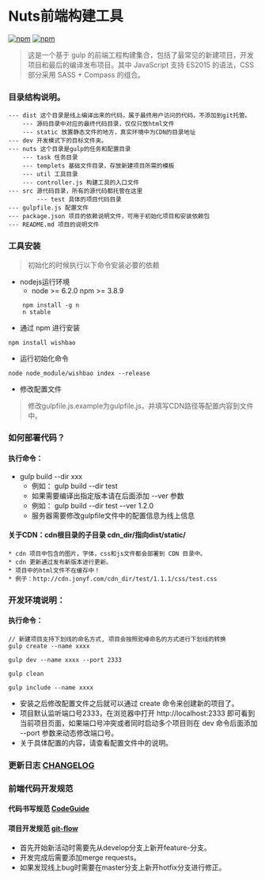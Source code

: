 # Nuts前端构建工具
[![npm](https://img.shields.io/npm/v/wishbao.svg?style=flat)](https://www.npmjs.com/package/wishbao)
[![npm](https://img.shields.io/npm/l/wishbao.svg?style=flat)](https://www.npmjs.com/package/wishbao)

> 这是一个基于 gulp 的前端工程构建集合，包括了最常见的新建项目，开发项目和最后的编译发布项目。其中 JavaScript 支持 ES2015 的语法，CSS 部分采用 SASS + Compass 的组合。


### 目录结构说明。

    --- dist 这个目录是线上编译出来的代码，属于最终用户访问的代码，不添加到git托管。
        --- 源码目录中对应的最终代码目录，仅仅只放html文件
        --- static 放置静态文件的地方，真实环境中为CDN的目录地址
    --- dev 开发模式下的目标文件夹。
    --- nuts 这个目录是gulp的任务和配置目录
        --- task 任务目录
        --- templets 基础文件目录，存放新建项目所需的模板
        --- util 工具目录
        --- controller.js 构建工具的入口文件
    --- src 源代码目录，所有的源代码都托管在这里
            --- test 具体的项目代码目录
    --- gulpfile.js 配置文件
    --- package.json 项目的依赖说明文件，可用于初始化项目和安装依赖包
    --- README.md 项目的说明文件
    
### 工具安装

> 初始化的时候执行以下命令安装必要的依赖

-	nodejs运行环境  
    * node >= 6.2.0 npm >= 3.8.9

```
    npm install -g n    
    n stable
```

-    通过 npm 进行安装

```
npm install wishbao
```

-   运行初始化命令

```
node node_module/wishbao index --release
```

-   修改配置文件

> 修改gulpfile.js.example为gulpfile.js，并填写CDN路径等配置内容到文件中。

### 如何部署代码？

#### 执行命令：

-   gulp build --dir xxx
    - 例如： gulp build --dir test
    - 如果需要编译出指定版本请在后面添加 --ver 参数
    - 例如： gulp build --dir test --ver 1.2.0
    - 服务器需要修改gulpfile文件中的配置信息为线上信息
    
#### 关于CDN：cdn根目录的子目录 cdn_dir/指向dist/static/
    * cdn 项目中包含的图片，字体，css和js文件都会部署到 CDN 目录中。
    * cdn 更新通过发布新版本进行更新。
    * 项目中的html文件不在缓存中！
    * 例子：http://cdn.jonyf.com/cdn_dir/test/1.1.1/css/test.css

### 开发环境说明：

#### 执行命令：

```
// 新建项目支持下划线的命名方式, 项目会按照驼峰命名的方式进行下划线的转换
gulp create --name xxxx  

gulp dev --name xxxx --port 2333

gulp clean

gulp include --name xxxx
```

* 安装之后修改配置文件之后就可以通过 create 命令来创建新的项目了。
* 项目默认监听端口号2333，在浏览器中打开 http://localhost:2333 即可看到当前项目页面，如果端口号冲突或者同时启动多个项目则在 dev 命令后面添加 --port 参数来动态修改端口号。
* 关于具体配置的内容，请查看配置文件中的说明。

### 更新日志 [CHANGELOG]

[CHANGELOG]: CHANGELOG.md

### 前端代码开发规范

#### 代码书写规范 [CodeGuide]

[CodeGuide]: http://alloyteam.github.io

#### 项目开发规范 [git-flow]

* 首先开始新活动时需要先从develop分支上新开feature-分支。
* 开发完成后需要添加merge requests。
* 如果发现线上bug时需要在master分支上新开hotfix分支进行修正。

[git-flow]: http://danielkummer.github.io/git-flow-cheatsheet/index.zh_CN.html
